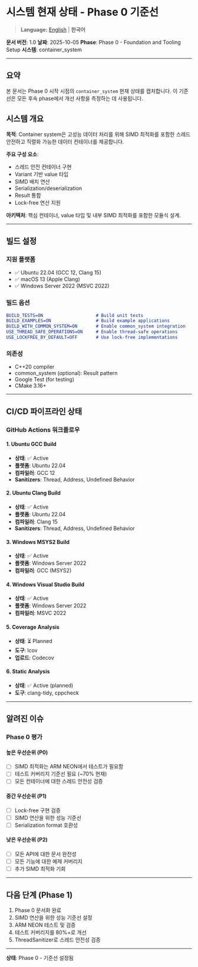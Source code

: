 # 시스템 현재 상태 - Phase 0 기준선

> **Language:** [English](CURRENT_STATE.md) | **한국어**

**문서 버전**: 1.0
**날짜**: 2025-10-05
**Phase**: Phase 0 - Foundation and Tooling Setup
**시스템**: container_system

---

## 요약

본 문서는 Phase 0 시작 시점의 `container_system` 현재 상태를 캡처합니다. 이 기준선은 모든 후속 phase에서 개선 사항을 측정하는 데 사용됩니다.

## 시스템 개요

**목적**: Container system은 고성능 데이터 처리를 위해 SIMD 최적화를 포함한 스레드 안전하고 직렬화 가능한 데이터 컨테이너를 제공합니다.

**주요 구성 요소**:
- 스레드 안전 컨테이너 구현
- Variant 기반 value 타입
- SIMD 배치 연산
- Serialization/deserialization
- Result<T> 통합
- Lock-free 연산 지원

**아키텍처**: 핵심 컨테이너, value 타입 및 내부 SIMD 최적화를 포함한 모듈식 설계.

---

## 빌드 설정

### 지원 플랫폼
- ✅ Ubuntu 22.04 (GCC 12, Clang 15)
- ✅ macOS 13 (Apple Clang)
- ✅ Windows Server 2022 (MSVC 2022)

### 빌드 옵션
```cmake
BUILD_TESTS=ON                    # Build unit tests
BUILD_EXAMPLES=ON                 # Build example applications
BUILD_WITH_COMMON_SYSTEM=ON       # Enable common_system integration
USE_THREAD_SAFE_OPERATIONS=ON     # Enable thread-safe operations
USE_LOCKFREE_BY_DEFAULT=OFF       # Use lock-free implementations
```

### 의존성
- C++20 compiler
- common_system (optional): Result<T> pattern
- Google Test (for testing)
- CMake 3.16+

---

## CI/CD 파이프라인 상태

### GitHub Actions 워크플로우

#### 1. Ubuntu GCC Build
- **상태**: ✅ Active
- **플랫폼**: Ubuntu 22.04
- **컴파일러**: GCC 12
- **Sanitizers**: Thread, Address, Undefined Behavior

#### 2. Ubuntu Clang Build
- **상태**: ✅ Active
- **플랫폼**: Ubuntu 22.04
- **컴파일러**: Clang 15
- **Sanitizers**: Thread, Address, Undefined Behavior

#### 3. Windows MSYS2 Build
- **상태**: ✅ Active
- **플랫폼**: Windows Server 2022
- **컴파일러**: GCC (MSYS2)

#### 4. Windows Visual Studio Build
- **상태**: ✅ Active
- **플랫폼**: Windows Server 2022
- **컴파일러**: MSVC 2022

#### 5. Coverage Analysis
- **상태**: ⏳ Planned
- **도구**: lcov
- **업로드**: Codecov

#### 6. Static Analysis
- **상태**: ✅ Active (planned)
- **도구**: clang-tidy, cppcheck

---

## 알려진 이슈

### Phase 0 평가

#### 높은 우선순위 (P0)
- [ ] SIMD 최적화는 ARM NEON에서 테스트가 필요함
- [ ] 테스트 커버리지 기준선 필요 (~70% 현재)
- [ ] 모든 컨테이너에 대한 스레드 안전성 검증

#### 중간 우선순위 (P1)
- [ ] Lock-free 구현 검증
- [ ] SIMD 연산을 위한 성능 기준선
- [ ] Serialization format 호환성

#### 낮은 우선순위 (P2)
- [ ] 모든 API에 대한 문서 완전성
- [ ] 모든 기능에 대한 예제 커버리지
- [ ] 추가 SIMD 최적화 기회

---

## 다음 단계 (Phase 1)

1. Phase 0 문서화 완료
2. SIMD 연산을 위한 성능 기준선 설정
3. ARM NEON 테스트 및 검증
4. 테스트 커버리지를 80%+로 개선
5. ThreadSanitizer로 스레드 안전성 검증

---

**상태**: Phase 0 - 기준선 설정됨
